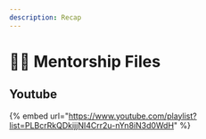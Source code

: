 ```yaml
---
description: Recap
---
```


# 🧑🏫 Mentorship Files



## Youtube

{% embed url="https://www.youtube.com/playlist?list=PLBcrRkQDkijjNI4Crr2u-nYn8iN3d0WdH" %}
